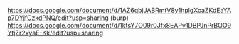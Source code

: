 https://docs.google.com/document/d/1AZ6qbjJABRmtV8y1hplgXcaZKdEaYAp7DYjfCzkdPNQ/edit?usp=sharing (burp)
https://docs.google.com/document/d/1ktsY7O09r0Jfx8EAPv1DBPJnPrBQO9YtjZr2xyaE-Kk/edit?usp=sharing

